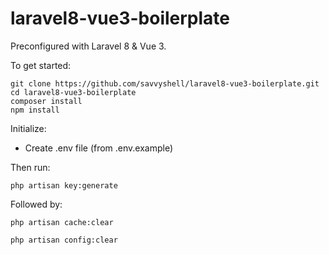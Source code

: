 # laravel8-vue3-boilerplate
 
Preconfigured with Laravel 8 & Vue 3.

To get started:

    git clone https://github.com/savvyshell/laravel8-vue3-boilerplate.git
    cd laravel8-vue3-boilerplate
    composer install
    npm install

Initialize:

* Create .env file (from .env.example)

Then run:

    php artisan key:generate
    
Followed by:

    php artisan cache:clear
    
    php artisan config:clear
